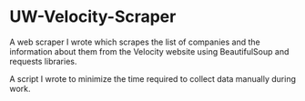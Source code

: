 # UW-Velocity-Scraper
A web scraper I wrote which scrapes the list of companies and the information about them from the Velocity website using BeautifulSoup and requests libraries.

A script I wrote to minimize the time required to collect data manually during work.
